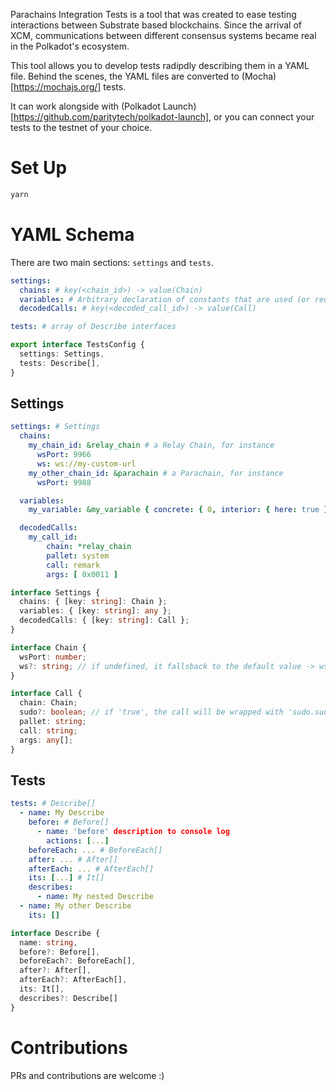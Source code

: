 Parachains Integration Tests is a tool that was created to ease testing interactions between Substrate based blockchains.
Since the arrival of XCM, communications between different consensus systems became real in the Polkadot's ecosystem.

This tool allows you to develop tests radipdly describing them in a YAML file. Behind the scenes, the YAML files are converted to (Mocha)[https://mochajs.org/] tests.

It can work alongside with (Polkadot Launch)[https://github.com/paritytech/polkadot-launch], or you can connect your tests to the testnet of your choice.

# Set Up
```bash
yarn
```
# YAML Schema
There are two main sections: `settings` and `tests`.

```yaml
settings:
  chains: # key(<chain_id>) -> value(Chain)
  variables: # Arbitrary declaration of constants that are used (or reused) across the tets
  decodedCalls: # key(<decoded_call_id>) -> value(Call)

tests: # array of Describe interfaces
```

```typescript
export interface TestsConfig {
  settings: Settings,
  tests: Describe[],
}
```
## Settings
```yaml
settings: # Settings
  chains:
    my_chain_id: &relay_chain # a Relay Chain, for instance
      wsPort: 9966
      ws: ws://my-custom-url
    my_other_chain_id: &parachain # a Parachain, for instance
      wsPort: 9988

  variables:
    my_variable: &my_variable { concrete: { 0, interior: { here: true }}}

  decodedCalls:
    my_call_id:
        chain: *relay_chain
        pallet: system
        call: remark
        args: [ 0x0011 ]
```

```typescript
interface Settings {
  chains: { [key: string]: Chain };
  variables: { [key: string]: any };
  decodedCalls: { [key: string]: Call };
}
```

```typescript
interface Chain {
  wsPort: number;
  ws?: string; // if undefined, it fallsback to the default value -> ws://localhost
}
```

```typescript
interface Call {
  chain: Chain;
  sudo?: boolean; // if 'true', the call will be wrapped with 'sudo.sudo()'
  pallet: string;
  call: string;
  args: any[];
}
```

## Tests

```yaml
tests: # Describe[]
  - name: My Describe
    before: # Before[]
      - name: 'before' description to console log
        actions: [...]
    beforeEach: ... # BeforeEach[]
    after: ... # After[]
    afterEach: ... # AfterEach[]
    its: [...] # It[]
    describes:
      - name: My nested Describe
  - name: My other Describe          
    its: []  
```

```typescript
interface Describe {
  name: string,
  before?: Before[],
  beforeEach?: BeforeEach[],
  after?: After[],
  afterEach?: AfterEach[],
  its: It[],
  describes?: Describe[]
}
```



# Contributions

PRs and contributions are welcome :)